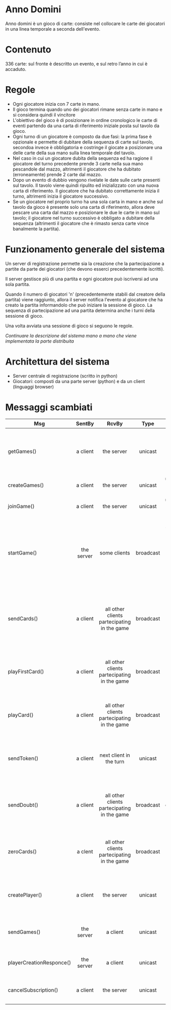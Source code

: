 Anno Domini
===========

Anno domini è un gioco di carte: consiste nel collocare le carte dei giocatori in una linea temporale a seconda dell'evento.

Contenuto
=========
336 carte: sul fronte è descritto un evento, e sul retro l’anno in cui è accaduto.

Regole
======
* Ogni giocatore inizia con 7 carte in mano.
* Il gioco termina quando uno dei giocatori rimane senza carte in mano e si considera quindi il vincitore
* L'obiettivo del gioco è di posizionare in ordine cronologico le carte di eventi partendo da una carta di riferimento iniziale posta sul tavolo da gioco.
* Ogni turno di un giocatore è composto da due fasi: la prima fase è opzionale e permette di dubitare della sequenza di carte sul tavolo, secondoa invece è obbligatoria e costringe il giocate a posizionare una delle carte della sua mano sulla linea temporale del tavolo. 
* Nel caso in cui un giocatore dubita della sequenza ed ha ragione il giocatore del turno precedente prende 3 carte nella sua mano pescandole dal mazzo, altrimenti il giocatore che ha dubitato (erroneamente) prende 2 carte dal mazzo.
* Dopo un evento di dubbio vengono rivelate le date sulle carte presenti sul tavolo. Il tavolo viene quindi ripulito ed inizializzato con una nuova carta di riferimento. Il giocatore che ha dubitato correttamente inizia il turno, altrimenti inizia il giocatore successivo.
* Se un giocatore nel proprio turno ha una sola carta in mano e anche sul tavolo da gioco è presente solo una carta di riferimento, allora deve pescare una carta dal mazzo e posizionare le due le carte in mano sul tavolo; il giocatore nel turno successivo è obbligato a dubitare della sequenza (altrimenti il giocatore che è rimasto senza carte vince banalmente la partita).

Funzionamento generale del sistema
==================================
Un server di registrazione permette sia la creazione che la partecipazione a partite da parte dei giocatori (che devono esserci precedentemente iscritti).

Il server gestisce più di una partita e ogni giocatore può iscriversi ad una sola partita.

Quando il numero di giocatori 'n' (precedentemente stabili dal creatore della partita) viene raggiunto, allora il server notifica l'evento al giocatore che ha creato la partita informandolo che può iniziare la sessione di gioco.
La sequenza di partecipazione ad una partita determina anche i turni della sessione di gioco.

Una volta avviata una sessione di gioco si seguono le regole. 

_Continuare la descrizione del sistema mano a mano che viene implementata la parte distribuita_

Architettura del sistema
========================
* Server centrale di registrazione (scritto in python)
* Giocatori: composti da una parte server (python) e da un client (linguaggi browser)


Messaggi scambiati
==================
| Msg | SentBy | RcvBy | Type |Crud| Description |
|-----|:------:|:-----:|:----:|:--:|:-----------:|
| getGames() | a client | the server | unicast | un client desidera ricevere la lista di partite pubbliche disponibili sul server |
| createGames() | a client | the server | unicast | un client intende creare una nuova partita |
| joinGame() | a client | the server | unicast | un client intende partecipare ad una partita |
| startGame() | the server | some clients | broadcast | quando il server capisce che una partita può cominciare (raggiungimento del numero di giocatori prestabilito) allora fa cominciare la partita
| sendCards() | a client | all other clients partecipating in the game | broadcast | il client che ha creato la partita invia agli altri partecipanti il le carte delle loro mani e il mazzo di carte rimanenti del banco |
| playFirstCard() | a client | all other clients partecipating in the game | broadcast | il client che ha creato la partita mette sul tavolo la prima carta del gioco e la comunica a tutti gli altri giocatori |
| playCard() | a client | all other clients partecipating in the game | broadcast | un giocatore gioca una carta dalla propria mano mettendola sul banco |
| sendToken() | a client | next client in the turn | unicast | il giocatore che termina il proprio turno passa il token al giocatore del turno successivo |
| sendDoubt() | a client | all other clients partecipating in the game | broadcast | un giocatore dubita sulla sequenza degli eventi del banco e lo rende noto a tutti gli altri giocatori | 
| zeroCards() | a clent | all other clients partecipating in the game | broadcast | un giocatore comunica a tutti gli altri che non ha più carte in mano e quindi ha vinto la partita |
| createPlayer() | a client | the server | unicast | un client richiede al server la creazione del profilo di giocatore |
| sendGames() | the server | a client | unicast | il server invia al client richiedente la lista di partite disponibili |
| playerCreationResponce() | the server | a client | unicast | il server invia l'esito della creazione di un giocatore |  
| cancelSubscription() | a client | the server | unicast | il client invia un messaggio al server di uscita dalla partita |